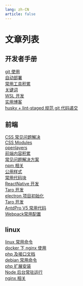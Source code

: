 ```yaml
---
lang: zh-CN
article: false
---
```


# 文章列表

## 开发者手册

[git 使用](manual/git)\
[自动部署](manual/deploy)\
[常用工具积累](manual/accumulate)\
[关键词](manual/keyword)\
[WSL 开发](manual/wsl)\
[实用博客](manual/blogs)\
[husky + lint-staged 规范 git 代码递交](manual/husky)

## 前端

[CSS 常见问题解决](front-end/css)\
[CSS Modules](front-end/css-modules)\
[openlayers](front-end/openlayers)\
[前端内容积累](front-end/accumulate)\
[常见问题解决方案](front-end/question)\
[npm 相关](front-end/npm)\
[公用样式](front-end/style)\
[常用代码块](front-end/code)\
[ReactNative 开发](front-end/react-native)\
[Taro 开发](front-end/taro)\
[electron 项目初始化](front-end/electron)\
[Taro 开发](front-end/taro)\
[AntdPro V5 常用代码](front-end/antd-pro)  
[Webpack常用配置](front-end/webpack)

## linux

[linux 常用命令](linux/command)\
[docker 下 nginx 使用](linux/docker)\
[php 及接口文档](linux/back-end)\
[debian 常用命令](linux/debian)\
[php 扩展安装](linux/php-pecl)\
[Node 后台常驻运行](linux/node)\
[nginx 相关](linux/nginx)
